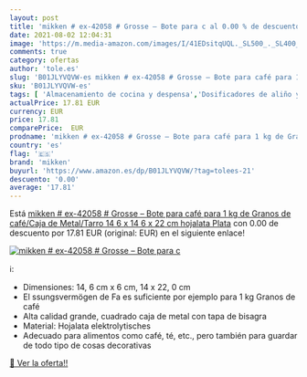 ```yaml
---
layout: post
title: 'mikken # ex-42058 # Grosse – Bote para c al 0.00 % de descuento'
date: 2021-08-02 12:04:31
image: 'https://m.media-amazon.com/images/I/41EDsitqUQL._SL500_._SL400_.jpg'
comments: true
category: ofertas
author: 'tole.es'
slug: 'B01JLYVQVW-es mikken # ex-42058 # Grosse – Bote para café para 1 kg de...'
sku: 'B01JLYVQVW-es'
tags: [ 'Almacenamiento de cocina y despensa','Dosificadores de aliño y especias','Especieros','Hogar y cocina','Utensilios para café y té','café','mikken', ]
actualPrice: 17.81 EUR
currency: EUR
price: 17.81
comparePrice:  EUR
prodname: 'mikken # ex-42058 # Grosse – Bote para café para 1 kg de Granos de café/Caja de Metal/Tarro 14 6 x 14 6 x 22 cm  hojalata  Plata'
country: 'es'
flag: '🇪🇸'
brand: 'mikken'
buyurl: 'https://www.amazon.es/dp/B01JLYVQVW/?tag=tolees-21'
descuento: '0.00'
average: '17.81'
---
```


Está [mikken # ex-42058 # Grosse – Bote para café para 1 kg de Granos de café/Caja de Metal/Tarro 14 6 x 14 6 x 22 cm  hojalata  Plata](https://www.amazon.es/dp/B01JLYVQVW/?tag=tolees-21) con 0.00 de descuento por 17.81 EUR (original:  EUR) en el siguiente enlace!

[![mikken # ex-42058 # Grosse – Bote para c](https://m.media-amazon.com/images/I/41EDsitqUQL._SL500_._SL400_.jpg)](https://www.amazon.es/dp/B01JLYVQVW/?tag=tolees-21)

ℹ️:

- Dimensiones: 14, 6 cm x 6 cm, 14 x 22, 0 cm
- El ssungsvermögen de Fa es suficiente por ejemplo para 1 kg Granos de café
- Alta calidad grande, cuadrado caja de metal con tapa de bisagra
- Material: Hojalata elektrolytisches
- Adecuado para alimentos como café, té, etc., pero también para guardar de todo tipo de cosas decorativas

[🛒 Ver la oferta!!](https://www.amazon.es/dp/B01JLYVQVW/?tag=tolees-21)
